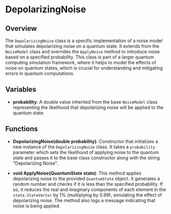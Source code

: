 # DepolarizingNoise

## Overview
The `DepolarizingNoise` class is a specific implementation of a noise model that simulates depolarizing noise on a quantum state. It extends from the `NoiseModel` class and overrides the `ApplyNoise` method to introduce noise based on a specified probability. This class is part of a larger quantum computing simulation framework, where it helps to model the effects of noise on quantum states, which is crucial for understanding and mitigating errors in quantum computations.

## Variables

- **probability**: A double value inherited from the base `NoiseModel` class representing the likelihood that depolarizing noise will be applied to the quantum state.

## Functions

- **DepolarizingNoise(double probability)**: Constructor that initializes a new instance of the `DepolarizingNoise` class. It takes a `probability` parameter which sets the likelihood of applying noise to the quantum state and passes it to the base class constructor along with the string "Depolarizing Noise".

- **void ApplyNoise(QuantumState state)**: This method applies depolarizing noise to the provided `QuantumState` object. It generates a random number and checks if it is less than the specified probability. If so, it reduces the real and imaginary components of each element in the `state.StateVector` by 1% (multiplying by 0.99), simulating the effect of depolarizing noise. The method also logs a message indicating that noise is being applied.